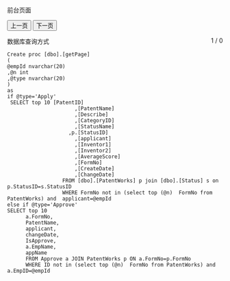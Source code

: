 前台页面

 <button id="subPage" class="layui-btn layui-btn-primary layui-border-blue">上一页</button>
    <button id="addPage" class="layui-btn layui-btn-primary layui-border-blue">下一页</button>
    <div style="float:right">
        <span id="nowPage">1</span>
        <span>/</span>
        <span id="allPage">0</span>
    </div>
    
数据库查询方式

    Create proc [dbo].[getPage]
    (
    @empId nvarchar(20)
    ,@n int
    ,@type nvarchar(20)
    )
    as
    if @type='Apply'
     SELECT top 10 [PatentID]
                          ,[PatentName]
                          ,[Describe]
                          ,[CategoryID]
                          ,[StatusName]
                        ,p.[StatusID]
                          ,[applicant]
                          ,[Inventor1]
                          ,[Inventor2]
                          ,[AverageScore]
                          ,[FormNo]
                          ,[CreateDate]
                          ,[ChangeDate]
                      FROM [dbo].[PatentWorks] p join [dbo].[Status] s on p.StatusID=s.StatusID
                      WHERE FormNo not in (select top (@n)  FormNo from PatentWorks) and  applicant=@empId
    else if @type='Approve'           
    SELECT top 10 
          a.FormNo,
          PatentName,
          applicant,
          changeDate,
          IsApprove,
          a.EmpName,
          appName
          FROM Approve a JOIN PatentWorks p ON a.FormNo=p.FormNo
          WHERE ID not in (select top (@n)  FormNo from PatentWorks) and a.EmpID=@empId
